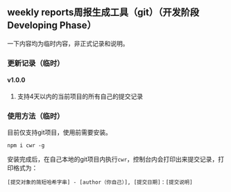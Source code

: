 ## weekly reports周报生成工具（git）（开发阶段Developing Phase）
一下内容均为临时内容，非正式记录和说明。
### 更新记录（临时）
#### v1.0.0 
1. 支持4天以内的当前项目的所有自己的提交记录

### 使用方法（临时）
目前仅支持git项目，使用前需要安装。
```
npm i cwr -g
```
安装完成后，在自己本地的git项目内执行`cwr`，控制台内会打印出来提交记录，打印格式为：
```
[提交对象的简短哈希字串] - [author（你自己）], [提交日期]：[提交说明]
```